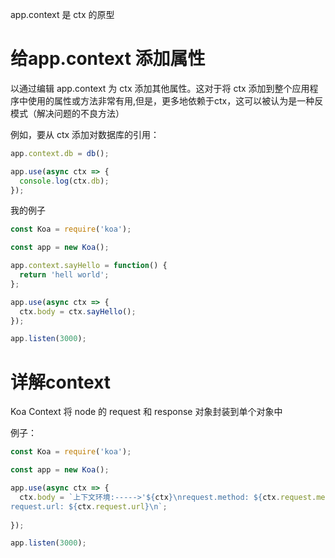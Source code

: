 app.context 是 ctx 的原型 
# 给app.context 添加属性
以通过编辑 app.context 为 ctx 添加其他属性。这对于将 ctx 添加到整个应用程序中使用的属性或方法非常有用,但是，更多地依赖于ctx，这可以被认为是一种反模式（解决问题的不良方法）

例如，要从 ctx 添加对数据库的引用：
```js
app.context.db = db();

app.use(async ctx => {
  console.log(ctx.db);
});
```


我的例子
```js
const Koa = require('koa');

const app = new Koa();

app.context.sayHello = function() {
  return 'hell world';
};

app.use(async ctx => {
  ctx.body = ctx.sayHello();
});

app.listen(3000);
```

# 详解context
Koa Context 将 node 的 request 和 response 对象封装到单个对象中

例子：
```js
const Koa = require('koa');

const app = new Koa();

app.use(async ctx => {
  ctx.body = `上下文环境:----->'${ctx}\nrequest.method: ${ctx.request.method}\n
request.url: ${ctx.request.url}\n`;
  
});

app.listen(3000);
```